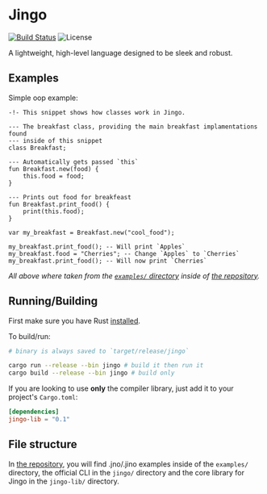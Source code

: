 # Jingo

[![Build Status](https://img.shields.io/endpoint.svg?url=https%3A%2F%2Factions-badge.atrox.dev%2FscOwez%2Fjingo%2Fbadge&style=for-the-badge)](https://actions-badge.atrox.dev/scOwez/jingo/goto)
![License](https://img.shields.io/github/license/scOwez/jingo?style=for-the-badge)

A lightweight, high-level language designed to be sleek and robust.

## Examples

Simple oop example:

```jingo
-!- This snippet shows how classes work in Jingo.

--- The breakfast class, providing the main breakfast implamentations found
--- inside of this snippet
class Breakfast;

--- Automatically gets passed `this`
fun Breakfast.new(food) {
    this.food = food;
}

--- Prints out food for breakfeast
fun Breakfast.print_food() {
    print(this.food);
}

var my_breakfast = Breakfast.new("cool_food");

my_breakfast.print_food(); -- Will print `Apples`
my_breakfast.food = "Cherries"; -- Change `Apples` to `Cherries`
my_breakfast.print_food(); -- Will now print `Cherries`
```

*All above where taken from the [`examples/` directory](https://github.com/scOwez/jingo/tree/master/examples) inside of [the repository](https://github.com/scOwez/jingo/).*

## Running/Building

First make sure you have Rust [installed](https://www.rust-lang.org/tools/install).

To build/run:

```bash
# binary is always saved to `target/release/jingo`

cargo run --release --bin jingo # build it then run it
cargo build --release --bin jingo # build only
```

If you are looking to use **only** the compiler library, just add it to your project's `Cargo.toml`:

```toml
[dependencies]
jingo-lib = "0.1"
```

## File structure

In [the repository](https://github.com/scOwez/jingo/), you will find .jno/.jino examples inside of the `examples/` directory, the official CLI in the `jingo/` directory and the core library for Jingo in the `jingo-lib/` directory.
